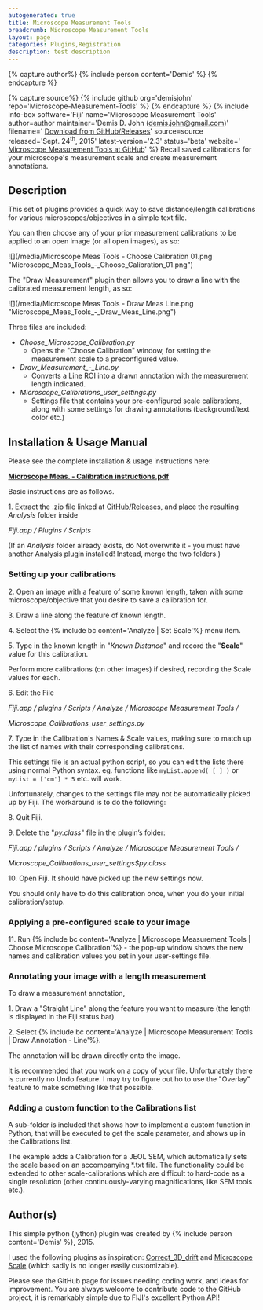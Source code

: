 ```yaml
---
autogenerated: true
title: Microscope Measurement Tools
breadcrumb: Microscope Measurement Tools
layout: page
categories: Plugins,Registration
description: test description
---
```



{% capture author%}
{% include person content='Demis' %}
{% endcapture %}

{% capture source%}
{% include github org='demisjohn' repo='Microscope-Measurement-Tools' %}
{% endcapture %}
{% include info-box software='Fiji' name='Microscope Measurement Tools' author=author maintainer='Demis D. John (<demis.john@gmail.com>)' filename=' [Download from GitHub/Releases](https://github.com/demisjohn/Microscope-Measurement-Tools/releases)' source=source released='Sept. 24<sup>th</sup>, 2015' latest-version='2.3' status='beta' website=' [Microscope Measurement Tools at GitHub](https://github.com/demisjohn/Microscope-Measurement-Tools)' %} Recall saved calibrations for your microscope's measurement scale and create measurement annotations.

Description
-----------

This set of plugins provides a quick way to save distance/length calibrations for various microscopes/objectives in a simple text file.

You can then choose any of your prior measurement calibrations to be applied to an open image (or all open images), as so:

![](/media/Microscope Meas Tools - Choose Calibration 01.png "Microscope_Meas_Tools_-_Choose_Calibration_01.png")

The "Draw Measurement" plugin then allows you to draw a line with the calibrated measurement length, as so:

![](/media/Microscope Meas Tools - Draw Meas Line.png "Microscope_Meas_Tools_-_Draw_Meas_Line.png")

Three files are included:

-   *Choose\_Microscope\_Calibration.py*
    -   Opens the "Choose Calibration" window, for setting the measurement scale to a preconfigured value.
-   *Draw\_Measurement\_-\_Line.py*
    -   Converts a Line ROI into a drawn annotation with the measurement length indicated.
-   *Microscope\_Calibrations\_user\_settings.py*
    -   Settings file that contains your pre-configured scale calibrations, along with some settings for drawing annotations (background/text color etc.)

Installation & Usage Manual
---------------------------

Please see the complete installation & usage instructions here:

  
[**Microscope Meas. - Calibration instructions.pdf**](https://github.com/demisjohn/Microscope-Measurement-Tools/blob/master/Microscope%20Meas.%20-%20Calibration%20instructions.pdf)

Basic instructions are as follows.

1\. Extract the .zip file linked at [GitHub/Releases](https://github.com/demisjohn/Microscope-Measurement-Tools/releases), and place the resulting *Analysis* folder inside

  
*Fiji.app / Plugins / Scripts*

<!-- -->

  
(If an *Analysis* folder already exists, do Not overwrite it - you must have another Analysis plugin installed! Instead, merge the two folders.)

### Setting up your calibrations

2\. Open an image with a feature of some known length, taken with some microscope/objective that you desire to save a calibration for.

3\. Draw a line along the feature of known length.

4\. Select the {% include bc content='Analyze | Set Scale'%} menu item.

5\. Type in the known length in "*Known Distance*" and record the "**Scale**" value for this calibration.

  
Perform more calibrations (on other images) if desired, recording the Scale values for each.

6\. Edit the File

  
*Fiji.app / plugins / Scripts / Analyze / Microscope Measurement Tools /*

<!-- -->

  
  
*Microscope\_Calibrations\_user\_settings.py*

7\. Type in the Calibration's Names & Scale values, making sure to match up the list of names with their corresponding calibrations.

  
This settings file is an actual python script, so you can edit the lists there using normal Python syntax. eg. functions like `myList.append( [ ] )` or `myList = ['cm'] * 5` etc. will work.

Unfortunately, changes to the settings file may not be automatically picked up by Fiji. The workaround is to do the following:

8\. Quit Fiji.

9\. Delete the "*py.class*" file in the plugin’s folder:

  
*Fiji.app / plugins / Scripts / Analyze / Microscope Measurement Tools /*

<!-- -->

  
  
*Microscope\_Calibrations\_user\_settings$py.class*

10\. Open Fiji. It should have picked up the new settings now.

You should only have to do this calibration once, when you do your initial calibration/setup.

### Applying a pre-configured scale to your image

11\. Run {% include bc content='Analyze | Microscope Measurement Tools | Choose Microscope Calibration'%} - the pop-up window shows the new names and calibration values you set in your user-settings file.

### Annotating your image with a length measurement

To draw a measurement annotation,

1\. Draw a "Straight Line" along the feature you want to measure (the length is displayed in the Fiji status bar)

2\. Select {% include bc content='Analyze | Microscope Measurement Tools | Draw Annotation - Line'%}.

  
The annotation will be drawn directly onto the image.

It is recommended that you work on a copy of your file. Unfortunately there is currently no Undo feature. I may try to figure out ho to use the "Overlay" feature to make something like that possible.

### Adding a custom function to the Calibrations list

A sub-folder is included that shows how to implement a custom function in Python, that will be executed to get the scale parameter, and shows up in the Calibrations list.

The example adds a Calibration for a JEOL SEM, which automatically sets the scale based on an accompanying \*.txt file. The functionality could be extended to other scale-calibrations which are difficult to hard-code as a single resolution (other continuously-varying magnifications, like SEM tools etc.).

Author(s)
---------

This simple python (jython) plugin was created by {% include person content='Demis' %}, 2015.

I used the following plugins as inspiration: [Correct\_3D\_drift](Correct_3D_drift) and [Microscope Scale](http://rsb.info.nih.gov/ij/plugins/microscope-scale.html) (which sadly is no longer easily customizable).

Please see the GitHub page for issues needing coding work, and ideas for improvement. You are always welcome to contribute code to the GitHub project, it is remarkably simple due to FIJI's excellent Python API!

 
